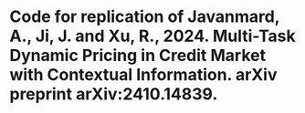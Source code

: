 # Code for replication of Javanmard, A., Ji, J. and Xu, R., 2024. Multi-Task Dynamic Pricing in Credit Market with Contextual Information. arXiv preprint arXiv:2410.14839.
